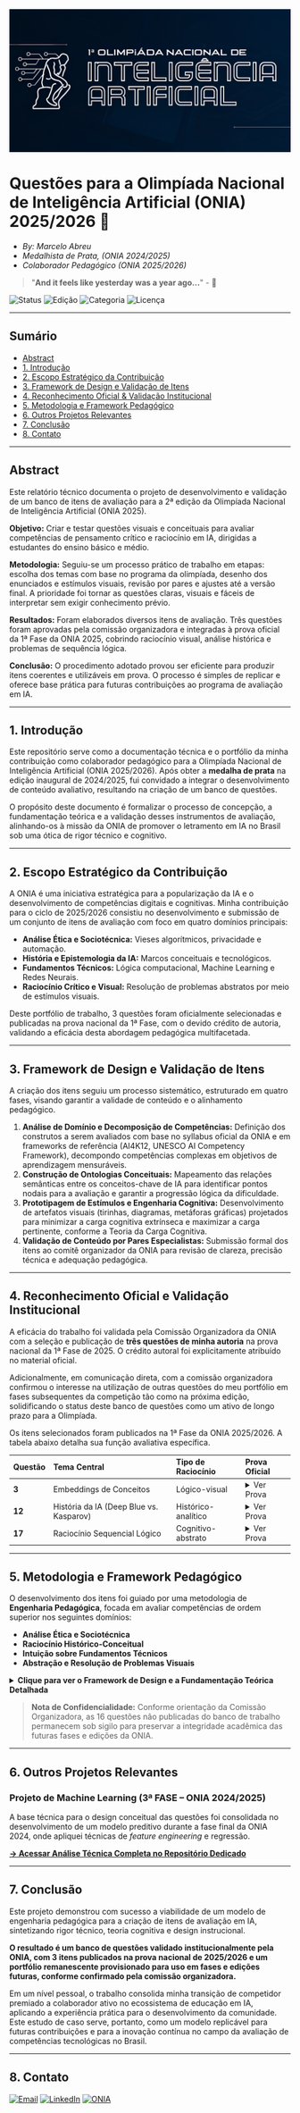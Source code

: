 <img align="center" src="img/banner.png">


# **Questões para a Olimpíada Nacional de Inteligência Artificial (ONIA) 2025/2026** 🧠

- *By: Marcelo Abreu*
- *Medalhista de Prata, (ONIA 2024/2025)*
- *Colaborador Pedagógico (ONIA 2025/2026)*
  
> "<b>And it feels like yesterday was a year ago...</b>" - 🎵

![Status](https://img.shields.io/badge/Status-Contribuição%20Oficial-blue)
![Edição](https://img.shields.io/badge/ONIA-2025/2026-purple)
![Categoria](https://img.shields.io/badge/Área-Engenharia%20Pedagógica%20-brown)
![Licença](https://img.shields.io/badge/Licença-Documentação%20Pública-orange)

---

## **Sumário**
- [Abstract](#abstract)
- [1. Introdução](#1-introdução)
- [2. Escopo Estratégico da Contribuição](#2-escopo-estratégico-da-contribuição)
- [3. Framework de Design e Validação de Itens](#3-framework-de-design-e-validação-de-itens)
- [4. Reconhecimento Oficial & Validação Institucional](#4-reconhecimento-oficial-e-validação-institucional)
- [5. Metodologia e Framework Pedagógico](#5-metodologia-e-framework-pedagógico)
- [6. Outros Projetos Relevantes](#6-outros-projetos-relevantes)
- [7. Conclusão](#7-conclusão)
- [8. Contato](#8-contato)

---

## **Abstract**

Este relatório técnico documenta o projeto de desenvolvimento e validação de um banco de itens de avaliação para a 2ª edição da Olimpíada Nacional de Inteligência Artificial (ONIA 2025). 

**Objetivo:**  Criar e testar questões visuais e conceituais para avaliar competências de pensamento crítico e raciocínio em IA, dirigidas a estudantes do ensino básico e médio.

**Metodologia:** Seguiu-se um processo prático de trabalho em etapas: escolha dos temas com base no programa da olimpíada, desenho dos enunciados e estímulos visuais, revisão por pares e ajustes até a versão final. A prioridade foi tornar as questões claras, visuais e fáceis de interpretar sem exigir conhecimento prévio.

**Resultados:** Foram elaborados diversos itens de avaliação. Três questões foram aprovadas pela comissão organizadora e integradas à prova oficial da 1ª Fase da ONIA 2025, cobrindo raciocínio visual, análise histórica e problemas de sequência lógica.

**Conclusão:** O procedimento adotado provou ser eficiente para produzir itens coerentes e utilizáveis em prova. O processo é simples de replicar e oferece base prática para futuras contribuições ao programa de avaliação em IA.


---

## **1. Introdução**

Este repositório serve como a documentação técnica e o portfólio da minha contribuição como colaborador pedagógico para a Olimpíada Nacional de Inteligência Artificial (ONIA 2025/2026). Após obter a **medalha de prata** na edição inaugural de 2024/2025, fui convidado a integrar o desenvolvimento de conteúdo avaliativo, resultando na criação de um banco de questões. 

O propósito deste documento é formalizar o processo de concepção, a fundamentação teórica e a validação desses instrumentos de avaliação, alinhando-os à missão da ONIA de promover o letramento em IA no Brasil sob uma ótica de rigor técnico e cognitivo.

---

## **2. Escopo Estratégico da Contribuição**

A ONIA é uma iniciativa estratégica para a popularização da IA e o desenvolvimento de competências digitais e cognitivas. Minha contribuição para o ciclo de 2025/2026 consistiu no desenvolvimento e submissão de um conjunto de itens de avaliação com foco em quatro domínios principais:

- **Análise Ética e Sociotécnica:** Vieses algorítmicos, privacidade e automação.
- **História e Epistemologia da IA:** Marcos conceituais e tecnológicos.
- **Fundamentos Técnicos:** Lógica computacional, Machine Learning e Redes Neurais.
- **Raciocínio Crítico e Visual:** Resolução de problemas abstratos por meio de estímulos visuais.

Deste portfólio de trabalho, 3 questões foram oficialmente selecionadas e publicadas na prova nacional da 1ª Fase, com o devido crédito de autoria, validando a eficácia desta abordagem pedagógica multifacetada.

---

## **3. Framework de Design e Validação de Itens**

A criação dos itens seguiu um processo sistemático, estruturado em quatro fases, visando garantir a validade de conteúdo e o alinhamento pedagógico.

1.  **Análise de Domínio e Decomposição de Competências:** Definição dos construtos a serem avaliados com base no syllabus oficial da ONIA e em frameworks de referência (AI4K12, UNESCO AI Competency Framework), decompondo competências complexas em objetivos de aprendizagem mensuráveis.
2.  **Construção de Ontologias Conceituais:** Mapeamento das relações semânticas entre os conceitos-chave de IA para identificar pontos nodais para a avaliação e garantir a progressão lógica da dificuldade.
3.  **Prototipagem de Estímulos e Engenharia Cognitiva:** Desenvolvimento de artefatos visuais (tirinhas, diagramas, metáforas gráficas) projetados para minimizar a carga cognitiva extrínseca e maximizar a carga pertinente, conforme a Teoria da Carga Cognitiva.
4.  **Validação de Conteúdo por Pares Especialistas:** Submissão formal dos itens ao comitê organizador da ONIA para revisão de clareza, precisão técnica e adequação pedagógica.

---


## **4. Reconhecimento Oficial e Validação Institucional**

A eficácia do trabalho foi validada pela Comissão Organizadora da ONIA com a seleção e publicação de **três questões de minha autoria** na prova nacional da 1ª Fase de 2025. O crédito autoral foi explicitamente atribuído no material oficial.

Adicionalmente, em comunicação direta, com a comissão organizadora confirmou o interesse na utilização de outras questões do meu portfólio em fases subsequentes da competição tão como na próxima edição, solidificando o status deste banco de questões como um ativo de longo prazo para a Olimpíada.

Os itens selecionados foram publicados na 1ª Fase da ONIA 2025/2026. A tabela abaixo detalha sua função avaliativa específica.

  
| Questão | Tema Central | Tipo de Raciocínio | Prova Oficial |
|:--------|:-------------|:-------------------|:------------------|
| **3** | Embeddings de Conceitos | Lógico-visual | <details><summary>Ver Prova</summary><p align="center"><img src="img/3.png"></p></details> |
| **12** | História da IA (Deep Blue vs. Kasparov) | Histórico-analítico | <details><summary>Ver Prova</summary><p align="center"><img src="img/12.png"></p></details> |
| **17** | Raciocínio Sequencial Lógico | Cognitivo-abstrato | <details><summary>Ver Prova</summary><p align="center"><img src="img/17.png"></p></details> | 




---

## **5. Metodologia e Framework Pedagógico**

O desenvolvimento dos itens foi guiado por uma metodologia de **Engenharia Pedagógica**, focada em avaliar competências de ordem superior nos seguintes domínios:
-   **Análise Ética e Sociotécnica**
-   **Raciocínio Histórico-Conceitual**
-   **Intuição sobre Fundamentos Técnicos**
-   **Abstração e Resolução de Problemas Visuais**

<details>
<summary><b>Clique para ver o Framework de Design e a Fundamentação Teórica Detalhada</b></summary>

### 5.1. Framework de Design e Validação de Itens (FDVI)
A criação dos itens seguiu um processo sistemático, estruturado em quatro fases:
1.  **Análise de Domínio:** Definição dos construtos a serem avaliados com base no syllabus oficial da ONIA e em frameworks de referência (AI4K12, UNESCO).
2.  **Construção de Ontologias Conceituais:** Mapeamento das relações semânticas entre os conceitos-chave de IA para garantir a progressão lógica da dificuldade.
3.  **Prototipagem de Estímulos e Engenharia Cognitiva:** Desenvolvimento de artefatos visuais (tirinhas, diagramas) para minimizar a carga cognitiva extrínseca e maximizar a carga pertinente (Teoria da Carga Cognitiva de Sweller).
4.  **Validação de Conteúdo por Pares:** Submissão formal dos itens ao comitê organizador da ONIA para revisão de clareza, precisão técnica e adequação pedagógica.

### 5.2. Fundamentos Teórico-Pedagógicos
O design de cada item foi ancorado em três princípios teóricos:
- **Visualização Estrutural:** Uso de elementos visuais como "andaime" cognitivo (scaffolding), conforme proposto por Bruner.
- **Cognição Situada:** Ancoragem dos problemas em contextos realistas para promover a transferência de conhecimento.
- **Construtivismo:** Design de itens que exigem a integração de múltiplos processos cognitivos (observação, dedução, generalização), em alinhamento com a visão de Piaget.

### 5.3. Princípios de Validação e Psicometria
A qualidade foi balizada pela Taxonomia de Bloom Revisada (Anderson & Krathwohl, 2001), com prioridade para os níveis cognitivos superiores: **Analisar (C4)**, **Avaliar (C5)** e **Criar (C6)**. Como desiderata psicométrica, os itens foram projetados para alto poder de discriminação, com a validação empírica (TCT/TRI) sendo um passo futuro.

</details>

> **Nota de Confidencialidade:** Conforme orientação da Comissão Organizadora, as 16 questões não publicadas do banco de trabalho permanecem sob sigilo para preservar a integridade acadêmica das futuras fases e edições da ONIA.

---

## **6. Outros Projetos Relevantes**

### Projeto de Machine Learning (3ª FASE – ONIA 2024/2025)
A base técnica para o design conceitual das questões foi consolidada no desenvolvimento de um modelo preditivo durante a fase final da ONIA 2024, onde apliquei técnicas de *feature engineering* e regressão.

[**→ Acessar Análise Técnica Completa no Repositório Dedicado**](https://github.com/Marcelo-Abreeu/Machine-Learning)

---

## **7. Conclusão**

Este projeto demonstrou com sucesso a viabilidade de um modelo de engenharia pedagógica para a criação de itens de avaliação em IA, sintetizando rigor técnico, teoria cognitiva e design instrucional.

**O resultado é um banco de questões validado institucionalmente pela ONIA, com 3 itens publicados na prova nacional de 2025/2026 e um portfólio remanescente provisionado para uso em fases e edições futuras, conforme confirmado pela comissão organizadora.**

Em um nível pessoal, o trabalho consolida minha transição de competidor premiado a colaborador ativo no ecossistema de educação em IA, aplicando a experiência prática para o desenvolvimento da comunidade. Este estudo de caso serve, portanto, como um modelo replicável para futuras contribuições e para a inovação contínua no campo da avaliação de competências tecnológicas no Brasil.

---

## **8. Contato**

[![Email](https://img.shields.io/badge/Email-marcelo.h.d.abreu@gmail.com-black?style=for-the-badge&logo=gmail)](mailto:marcelo.h.d.abreu@gmail.com)
[![LinkedIn](https://img.shields.io/badge/LinkedIn-marceloAbreu-blue?style=for-the-badge&logo=linkedin)](https://www.linkedin.com/in/marcelo-abreeu)
[![ONIA](https://img.shields.io/badge/Site%20Oficial-ONIA-blueviolet?style=for-the-badge)](https://www.oniabrasil.com.br/)
